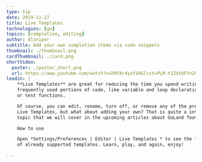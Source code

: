 ```yaml
---
type: tip
date: 2019-11-27
title: Live Templates
technologies: [go]
topics: [completion, editing]
author: dlsniper
subtitle: Add your own completion items via code snippets
thumbnail: ./thumbnail.png
cardThumbnail: ./card.png
shortVideo:
  poster: ./poster_short.png
  url: https://www.youtube.com/watch?v=hRfAr4yxY10&list=PLM-t1Z4tbFfn291KlSOQE_ulCAyzXO3uA
leadin: |
    **Live Templates** are great for reducing the time you spend writing
    frequently used portions of code, like variable and loop declarations, 
    or test functions.

    Of course, you can edit, rename, turn off, or remove any of the predefined
    Live Templates, but what about adding your own? That is quite a interesting
    topic that we will cover in the upcoming articles about GoLand features.

    How to use

    Open *Settings/Preferences | Editor | Live Templates * to see the full list
    of already supported templates. Learn, play, and again, enjoy!

---
```

